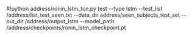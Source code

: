 #!python address/ronin_lstm_tcn.py test --type lstm --test_list /address/list_test_seen.txt   --data_dir address/seen_subjects_test_set --out_dir /address/output_lstm --model_path /address/checkpoints/ronin_lstm_checkpoint.pt
